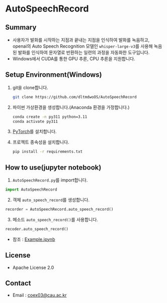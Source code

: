 # AutoSpeechRecord

## Summary

 * 사용자가 발화를 시작하는 지점과 끝내는 지점을 인식하여 발화를 녹음하고, openai의 Auto Speech Recognition 모델인 `whisper-large-v3`를 사용해 녹음된 발화를 인식하여 문자열로 반환하는 일련의 과정을 자동화한 도구입니다. 
 * Windows에서 CUDA를 통한 GPU 추론, CPU 추론을 지원합니다.

## Setup Environment(Windows)

 1. git을 clone합니다.
    
    ```bash
    git clone https://github.com/dltmdwoOS/AutoSpeechRecord
    ```
    
 2. 파이썬 가상환경을 생성합니다.(Anaconda 환경을 가정합니다.)

    ```bash
    conda create -n py311 python=3.11
    conda activate py311
    ```
 
 4. [PyTorch](https://pytorch.org/get-started/locally/)를 설치합니다.
 5. 프로젝트 종속성을 설치합니다.

    ```bash
    pip install -r requirements.txt
    ```

## How to use(jupyter notebook)

1. `AutoSpeechRecord.py`를 import합니다.
  
  ```python
  import AutoSpeechRecord
  ```

2. 객체 `auto_speech_record`를 생성합니다.
  
  ```python
  recorder = AutoSpeechRecord.auto_speech_record()
  ``` 

3. 메소드 `auto_speech_record()`를 사용합니다.
  
  ```python
  recoder.auto_speech_record()
  ```
  * 참조 : [Example.ipynb](https://github.com/dltmdwoOS/AutoSpeechRecord/blob/main/example.ipynb)

## License

  * Apache License 2.0

## Contact

  * Email : coex03@cau.ac.kr

